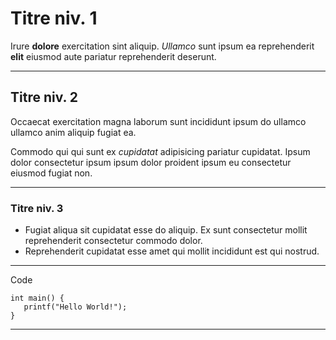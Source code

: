 # Titre niv. 1
Irure **dolore** exercitation sint aliquip. _Ullamco_ sunt ipsum ea reprehenderit **elit** eiusmod aute pariatur reprehenderit deserunt.

---

## Titre niv. 2
Occaecat exercitation magna laborum sunt incididunt ipsum do ullamco ullamco anim aliquip fugiat ea.

Commodo qui qui sunt ex _cupidatat_ adipisicing pariatur cupidatat. Ipsum dolor consectetur ipsum ipsum dolor proident ipsum eu consectetur eiusmod fugiat non.

---

### Titre niv. 3
- Fugiat aliqua sit cupidatat esse do aliquip. Ex sunt consectetur mollit reprehenderit consectetur commodo dolor.
- Reprehenderit cupidatat esse amet qui mollit incididunt est qui nostrud.

---

Code
```
int main() {
   printf("Hello World!");
}
```

---


